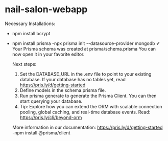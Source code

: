 # nail-salon-webapp


Necessary Installations:

- npm install bcrypt
- npm install prisma
  -npx prisma init --datasource-provider mongodb
    ✔ Your Prisma schema was created at prisma/schema.prisma
    You can now open it in your favorite editor.

    Next steps:
    1. Set the DATABASE_URL in the .env file to point to your existing database. If your database has no tables yet, read 
    https://pris.ly/d/getting-started
    2. Define models in the schema.prisma file.
    3. Run prisma generate to generate the Prisma Client. You can then start querying your database.
    4. Tip: Explore how you can extend the ORM with scalable connection pooling, global caching, and real-time database 
    events. Read: https://pris.ly/cli/beyond-orm  
    
    More information in our documentation:
    https://pris.ly/d/getting-started
  -npm install @prisma/client
